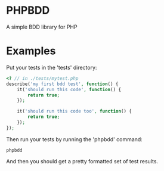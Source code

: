 # PHPBDD

A simple BDD library for PHP

# Examples

Put your tests in the 'tests' directory:

```php
<? // in ./tests/mytest.php
describe('my first bdd test', function() {
	it('should run this code', function() {
		return true;
	});

	it('should run this code too', function() {
		return true;
	});
});
```

Then run your tests by running the 'phpbdd' command:

```
phpbdd
```

And then you should get a pretty formatted set of test results.
